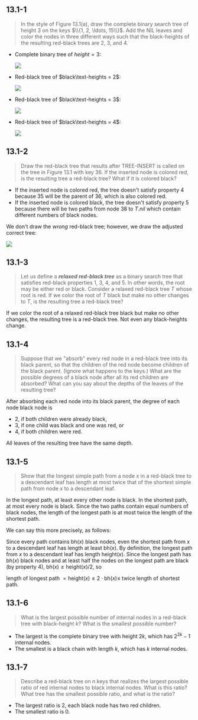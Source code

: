 ## 13.1-1

> In the style of Figure 13.1(a), draw the complete binary search tree of height $3$ on the keys $\\{1, 2, \ldots, 15\\}$. Add the $\text{NIL}$ leaves and color the nodes in three different ways such that the black-heights of the resulting red-black trees are $2$, $3$, and $4$.

- Complete binary tree of $height = 3$:

    ![](https://i.imgur.com/s7cQTji.png?width=40rem)

- Red-black tree of $black\text-heights = 2$:

    ![](https://i.imgur.com/82R48g7.png?width=40rem)

- Red-black tree of $black\text-heights = 3$:

    ![](https://i.imgur.com/kduzjYj.png?width=40rem)

- Red-black tree of $black\text-heights = 4$:

    ![](https://i.imgur.com/n91lrJL.png?width=40rem)

## 13.1-2

> Draw the red-black tree that results after $\text{TREE-INSERT}$ is called on the tree in Figure 13.1 with key $36$. If the inserted node is colored red, is the resulting tree a red-black tree? What if it is colored black?

- If the inserted node is colored red, the tree doesn't satisfy property 4 because $35$ will be the parent of $36$, which is also colored red.
- If the inserted node is colored black, the tree doesn't satisfy property 5 because there will be two paths from node $38$ to $T.nil$ which contain different numbers of black nodes. 

We don't draw the _wrong_ red-black tree; however, we draw the adjusted correct tree:

![](https://i.imgur.com/CvRfxxE.png?width=40rem)

## 13.1-3

> Let us define a __*relaxed red-black tree*__ as a binary search tree that satisfies red-black properties 1, 3, 4, and 5. In other words, the root may be either red or black. Consider a relaxed red-black tree $T$ whose root is red. If we color the root of $T$ black but make no other changes to $T$, is the resulting tree a red-black tree?

If we color the root of a relaxed red-black tree black but make no other changes, the resulting tree is a red-black tree. Not even any black-heights change.

## 13.1-4

> Suppose that we "absorb" every red node in a red-black tree into its black parent, so that the children of the red node become children of the black parent. (Ignore what happens to the keys.) What are the possible degrees of a black node after all its red children are absorbed? What can you say about the depths of the leaves of the resulting tree?

After absorbing each red node into its black parent, the degree of each node black node is

- $2$, if both children were already black,
- $3$, if one child was black and one was red, or
- $4$, if both children were red.

All leaves of the resulting tree have the same depth.

## 13.1-5

> Show that the longest simple path from a node $x$ in a red-black tree to a descendant leaf has length at most twice that of the shortest simple path from node $x$ to a descendant leaf.

In the longest path, at least every other node is black. In the shortest path, at most every node is black. Since the two paths contain equal numbers of black nodes, the length of the longest path is at most twice the length of the shortest path.

We can say this more precisely, as follows:

Since every path contains $\text{bh}(x)$ black nodes, even the shortest path from $x$ to a descendant leaf has length at least $\text{bh}(x)$. By definition, the longest path from $x$ to a descendant leaf has length $\text{height}(x)$. Since the longest path has $\text{bh}(x)$ black nodes and at least half the nodes on the longest path are black (by property 4), $\text{bh}(x) \ge \text{height}(x) / 2$, so

length of longest path $= \text{height}(x) \le 2 \cdot \text{bh}(x) \le$ twice length of shortest path.

## 13.1-6

> What is the largest possible number of internal nodes in a red-black tree with black-height $k$? What is the smallest possible number?

- The largest is the complete binary tree with height $2k$, which has $2^{2k} - 1$ internal nodes.
- The smallest is a black chain with length $k$, which has $k$ internal nodes.

## 13.1-7

> Describe a red-black tree on $n$ keys that realizes the largest possible ratio of red internal nodes to black internal nodes. What is this ratio? What tree has the smallest possible ratio, and what is the ratio?

- The largest ratio is $2$, each black node has two red children.
- The smallest ratio is $0$.
